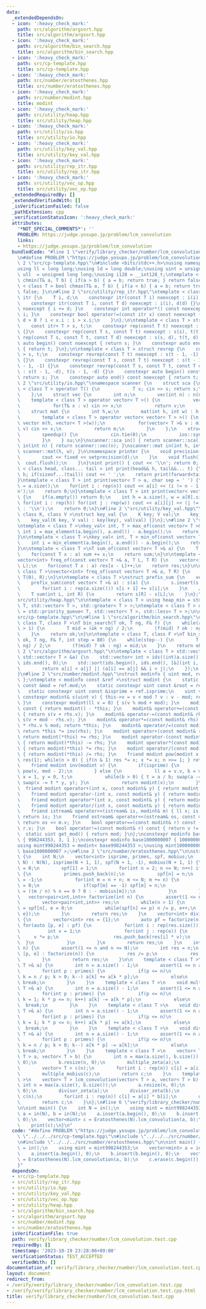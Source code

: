 ```yaml
---
data:
  _extendedDependsOn:
  - icon: ':heavy_check_mark:'
    path: src/algorithm/argsort.hpp
    title: src/algorithm/argsort.hpp
  - icon: ':heavy_check_mark:'
    path: src/algorithm/bin_search.hpp
    title: src/algorithm/bin_search.hpp
  - icon: ':heavy_check_mark:'
    path: src/cp-template.hpp
    title: src/cp-template.hpp
  - icon: ':heavy_check_mark:'
    path: src/number/eratosthenes.hpp
    title: src/number/eratosthenes.hpp
  - icon: ':heavy_check_mark:'
    path: src/number/modint.hpp
    title: modint
  - icon: ':heavy_check_mark:'
    path: src/utility/heap.hpp
    title: src/utility/heap.hpp
  - icon: ':heavy_check_mark:'
    path: src/utility/io.hpp
    title: src/utility/io.hpp
  - icon: ':heavy_check_mark:'
    path: src/utility/key_val.hpp
    title: src/utility/key_val.hpp
  - icon: ':heavy_check_mark:'
    path: src/utility/rep_itr.hpp
    title: src/utility/rep_itr.hpp
  - icon: ':heavy_check_mark:'
    path: src/utility/vec_op.hpp
    title: src/utility/vec_op.hpp
  _extendedRequiredBy: []
  _extendedVerifiedWith: []
  _isVerificationFailed: false
  _pathExtension: cpp
  _verificationStatusIcon: ':heavy_check_mark:'
  attributes:
    '*NOT_SPECIAL_COMMENTS*': ''
    PROBLEM: https://judge.yosupo.jp/problem/lcm_convolution
    links:
    - https://judge.yosupo.jp/problem/lcm_convolution
  bundledCode: "#line 1 \"verify/library_checker/number/lcm_convolution.test.cpp\"\
    \n#define PROBLEM \"https://judge.yosupo.jp/problem/lcm_convolution\"\n\n#line\
    \ 2 \"src/cp-template.hpp\"\n#include <bits/stdc++.h>\nusing namespace std;\n\
    using ll = long long;\nusing ld = long double;\nusing uint = unsigned int;\nusing\
    \ ull  = unsigned long long;\nusing i128 = __int128_t;\ntemplate < class T > bool\
    \ chmin(T& a, T b) { if(a > b) { a = b; return true; } return false; }\ntemplate\
    \ < class T > bool chmax(T& a, T b) { if(a < b) { a = b; return true; } return\
    \ false; }\n\n#line 2 \"src/utility/rep_itr.hpp\"\ntemplate < class T > struct\
    \ itr {\n    T i, d;\n    constexpr itr(const T i) noexcept : i(i), d(1) {}\n\
    \    constexpr itr(const T i, const T d) noexcept : i(i), d(d) {}\n    void operator++()\
    \ noexcept { i += d; }\n    constexpr int operator*() const noexcept { return\
    \ i; }\n    constexpr bool operator!=(const itr x) const noexcept {\n        return\
    \ d > 0 ? i < x.i : i > x.i;\n    }\n};\n\ntemplate < class T > struct rep {\n\
    \    const itr< T > s, t;\n    constexpr rep(const T t) noexcept : s(0), t(t)\
    \ {}\n    constexpr rep(const T s, const T t) noexcept : s(s), t(t) {}\n    constexpr\
    \ rep(const T s, const T t, const T d) noexcept : s(s, d), t(t, d) {}\n    constexpr\
    \ auto begin() const noexcept { return s; }\n    constexpr auto end() const noexcept\
    \ { return t; }\n};\n\ntemplate < class T > struct revrep {\n    const itr < T\
    \ > s, t;\n    constexpr revrep(const T t) noexcept : s(t - 1, -1), t(-1, -1)\
    \ {}\n    constexpr revrep(const T s, const T t) noexcept : s(t - 1, -1), t(s\
    \ - 1, -1) {}\n    constexpr revrep(const T s, const T t, const T d) noexcept\
    \ : s(t - 1, -d), t(s - 1, -d) {}\n    constexpr auto begin() const noexcept {\
    \ return s; }\n    constexpr auto end() const noexcept { return t; }\n};\n#line\
    \ 2 \"src/utility/io.hpp\"\nnamespace scanner {\n    struct sca {\n        template\
    \ < class T > operator T() {\n            T s; cin >> s; return s;\n        }\n\
    \    };\n    struct vec {\n        int n;\n        vec(int n) : n(n) {}\n    \
    \    template < class T > operator vector< T >() {\n            vector< T > v(n);\n\
    \            for(T& x : v) cin >> x;\n            return v;\n        }\n    };\n\
    \    struct mat {\n        int h,w;\n        mat(int h, int w) : h(h), w(w) {}\n\
    \        template < class T > operator vector< vector< T > >() {\n           \
    \ vector m(h, vector< T >(w));\n            for(vector< T >& v : m) for(T& x :\
    \ v) cin >> x;\n            return m;\n        }\n    };\n    struct speedup {\n\
    \        speedup() {\n            cin.tie(0);\n            ios::sync_with_stdio(0);\n\
    \        }\n    } su;\n}\nscanner::sca in() { return scanner::sca(); }\nscanner::vec\
    \ in(int n) { return scanner::vec(n); }\nscanner::mat in(int h, int w) { return\
    \ scanner::mat(h, w); }\n\nnamespace printer {\n    void precision(int d) {\n\
    \        cout << fixed << setprecision(d);\n    }\n    void flush() {\n      \
    \  cout.flush();\n    }\n}\nint print() { cout << '\\n'; return 0; }\ntemplate\
    \ < class head, class... tail > int print(head&& h, tail&&... t) {\n    cout <<\
    \ h; if(sizeof...(tail)) cout << ' ';\n    return print(forward<tail>(t)...);\n\
    }\ntemplate < class T > int print(vector< T > a, char sep = ' ') {\n    int n\
    \ = a.size();\n    for(int i : rep(n)) cout << a[i] << (i != n - 1 ? sep : '\\\
    n');\n    return 0;\n}\ntemplate < class T > int print(vector< vector< T > > a)\
    \ {\n    if(a.empty()) return 0;\n    int h = a.size(), w = a[0].size();\n   \
    \ for(int i : rep(h)) for(int j : rep(w)) cout << a[i][j] << (j != w - 1 ? ' '\
    \ : '\\n');\n    return 0;\n}\n#line 2 \"src/utility/key_val.hpp\"\ntemplate <\
    \ class K, class V >\nstruct key_val {\n    K key; V val;\n    key_val() {}\n\
    \    key_val(K key, V val) : key(key), val(val) {}\n};\n#line 2 \"src/utility/vec_op.hpp\"\
    \ntemplate < class T >\nkey_val< int, T > max_of(const vector< T >& a) {\n   \
    \ int i = max_element(a.begin(), a.end()) - a.begin();\n    return {i, a[i]};\n\
    }\n\ntemplate < class T >\nkey_val< int, T > min_of(const vector< T >& a) {\n\
    \    int i = min_element(a.begin(), a.end()) - a.begin();\n    return {i, a[i]};\n\
    }\n\ntemplate < class T >\nT sum_of(const vector< T >& a) {\n    T sum = 0;\n\
    \    for(const T x : a) sum += x;\n    return sum;\n}\n\ntemplate < class T >\n\
    vector<int> freq_of(const vector< T >& a, T L, T R) {\n    vector<int> res(R -\
    \ L);\n    for(const T x : a) res[x - L]++;\n    return res;\n}\n\ntemplate <\
    \ class T >\nvector<int> freq_of(const vector< T >& a, T R) {\n    return freq_of(a,\
    \ T(0), R);\n}\n\ntemplate < class T >\nstruct prefix_sum {\n    vector< T > s;\n\
    \    prefix_sum(const vector< T >& a) : s(a) {\n        s.insert(s.begin(), T(0));\n\
    \        for(int i : rep(a.size())) s[i + 1] += s[i];\n    }\n    // [L, R)\n\
    \    T sum(int L, int R) {\n        return s[R] - s[L];\n    }\n};\n#line 3 \"\
    src/utility/heap.hpp\"\n\ntemplate < class T > using heap_min = std::priority_queue<\
    \ T, std::vector< T >, std::greater< T > >;\ntemplate < class T > using heap_max\
    \ = std::priority_queue< T, std::vector< T >, std::less< T > >;\n\n#line 17 \"\
    src/cp-template.hpp\"\n\n#line 1 \"src/algorithm/bin_search.hpp\"\ntemplate <\
    \ class T, class F >\nT bin_search(T ok, T ng, F& f) {\n    while(abs(ok - ng)\
    \ > 1) {\n        T mid = (ok + ng) / 2;\n        (f(mid) ? ok : ng) = mid;\n\
    \    }\n    return ok;\n}\n\ntemplate < class T, class F >\nT bin_search_real(T\
    \ ok, T ng, F& f, int step = 80) {\n    while(step--) {\n        T mid = (ok +\
    \ ng) / 2;\n        (f(mid) ? ok : ng) = mid;\n    }\n    return ok;\n}\n#line\
    \ 2 \"src/algorithm/argsort.hpp\"\n\ntemplate < class T > std::vector< int > argsort(const\
    \ std::vector< T > &a) {\n    std::vector< int > ids((int)a.size());\n    std::iota(ids.begin(),\
    \ ids.end(), 0);\n    std::sort(ids.begin(), ids.end(), [&](int i, int j) {\n\
    \        return a[i] < a[j] || (a[i] == a[j] && i < j);\n    });\n    return ids;\n\
    }\n#line 2 \"src/number/modint.hpp\"\nstruct modinfo { uint mod, root, isprime;\
    \ };\ntemplate < modinfo const &ref >\nstruct modint {\n    static constexpr uint\
    \ const &mod = ref.mod;\n    static constexpr uint const &root = ref.root;\n \
    \   static constexpr uint const &isprime = ref.isprime;\n    uint v = 0;\n   \
    \ constexpr modint& s(uint v) { this->v = v < mod ? v : v - mod; return *this;\
    \ }\n    constexpr modint(ll v = 0) { s(v % mod + mod); }\n    modint operator-()\
    \ const { return modint() - *this; }\n    modint& operator+=(const modint& rhs)\
    \ { return s(v + rhs.v); }\n    modint& operator-=(const modint& rhs) { return\
    \ s(v + mod - rhs.v); }\n    modint& operator*=(const modint& rhs) { v = ull(v)\
    \ * rhs.v % mod; return *this; }\n    modint& operator/=(const modint& rhs) {\
    \ return *this *= inv(rhs); }\n    modint operator+(const modint& rhs) const {\
    \ return modint(*this) += rhs; }\n    modint operator-(const modint& rhs) const\
    \ { return modint(*this) -= rhs; }\n    modint operator*(const modint& rhs) const\
    \ { return modint(*this) *= rhs; }\n    modint operator/(const modint& rhs) const\
    \ { return modint(*this) /= rhs; }\n    friend modint pow(modint x, ll n) { modint\
    \ res(1); while(n > 0) { if(n & 1) res *= x; x *= x; n >>= 1; } return res; }\n\
    \    friend modint inv(modint v) {\n        if(isprime) {\n            return\
    \ pow(v, mod - 2);\n        } else {\n            ll a = v.v, b = modint::mod,\
    \ x = 1, y = 0, t;\n            while(b > 0) { t = a / b; swap(a -= t * b, b);\
    \ swap(x -= t * y, y); }\n            return modint(x);\n        }\n    }\n  \
    \  friend modint operator+(int x, const modint& y) { return modint(x) + y; }\n\
    \    friend modint operator-(int x, const modint& y) { return modint(x) - y; }\n\
    \    friend modint operator*(int x, const modint& y) { return modint(x) * y; }\n\
    \    friend modint operator/(int x, const modint& y) { return modint(x) / y; }\n\
    \    friend istream& operator>>(istream& is, modint& m) { ll x; is >> x; m = modint(x);\
    \ return is; }\n    friend ostream& operator<<(ostream& os, const modint& m) {\
    \ return os << m.v; }\n    bool operator==(const modint& r) const { return v ==\
    \ r.v; }\n    bool operator!=(const modint& r) const { return v != r.v; }\n  \
    \  static uint get_mod() { return mod; }\n};\nconstexpr modinfo base998244353\
    \ { 998244353, 3, 1 };\nconstexpr modinfo base1000000007 { 1000000007, 0, 1 };\n\
    using mint998244353 = modint< base998244353 >;\nusing mint1000000007 = modint<\
    \ base1000000007 >;\n#line 2 \"src/number/eratosthenes.hpp\"\n\nstruct Eratosthenes\
    \ {\n    int N;\n    vector<int> isprime, primes, spf, mobius;\n    Eratosthenes(int\
    \ N) : N(N), isprime(N + 1, 1), spf(N + 1, -1), mobius(N + 1, 1) {\n        isprime[1]\
    \ = 0;\n        spf[1] = 1;\n        for(int n = 2; n <= N; n++) if(isprime[n])\
    \ {\n            primes.push_back(n);\n            spf[n] = n;\n            mobius[n]\
    \ = -1;\n            for(int m = n + n; m <= N; m += n) {\n                isprime[m]\
    \ = 0;\n                if(spf[m] == -1) spf[m] = n;\n                mobius[m]\
    \ = ((m / n) % n == 0 ? 0 : - mobius[m]);\n            }\n        }\n    }\n \
    \   vector<pair<int,int>> factorize(int n) {\n        assert(1 <= n and n <= N);\n\
    \        vector<pair<int,int>> res;\n        while(n > 1) {\n            int p\
    \ = spf[n], e = 0;\n            while(spf[n] == p) n /= p, e++;\n            res.push_back({p,\
    \ e});\n        }\n        return res;\n    }\n    vector<int> divisors(int n)\
    \ {\n        vector<int> res = {1};\n        auto pf = factorize(n);\n       \
    \ for(auto [p, e] : pf) {\n            for(int i : rep(res.size())) {\n      \
    \          int v = 1;\n                for(int j : rep(e)) {\n               \
    \     v *= p;\n                    res.push_back(res[i] * v);\n              \
    \  }\n            }\n        }\n        return res;\n    }\n    int euler_phi(int\
    \ n) {\n        assert(1 <= n and n <= N);\n        int res = n;\n        for(auto\
    \ [p, e] : factorize(n)) {\n            res /= p;\n            res *= p - 1;\n\
    \        }\n        return res;\n    }\n\n    template < class T >\n    void multiple_zeta(vector<\
    \ T >& a) {\n        int n = a.size() - 1;\n        assert(1 <= n and n <= N);\n\
    \        for(int p : primes) {\n            if(p <= n)\n                for(int\
    \ k = n / p; k > 0; k--) a[k] += a[k * p];\n            else\n               \
    \ break;\n        }\n    }\n    template < class T >\n    void multiple_mobius(vector<\
    \ T >& a) {\n        int n = a.size() - 1;\n        assert(1 <= n and n <= N);\n\
    \        for(int p : primes) {\n            if(p <= n)\n                for(int\
    \ k = 1; k * p <= n; k++) a[k] -= a[k * p];\n            else\n              \
    \  break;\n        }\n    }\n    template < class T >\n    void divisor_zeta(vector<\
    \ T >& a) {\n        int n = a.size() - 1;\n        assert(1 <= n and n <= N);\n\
    \        for(int p : primes) {\n            if(p <= n)\n                for(int\
    \ k = 1; k * p <= n; k++) a[k * p] += a[k];\n            else\n              \
    \  break;\n        }\n    }\n    template < class T >\n    void divisor_mobius(vector<\
    \ T >& a) {\n        int n = a.size() - 1;\n        assert(1 <= n and n <= N);\n\
    \        for(int p : primes) {\n            if(p <= n)\n                for(int\
    \ k = n / p; k > 0; k--) a[k * p] -= a[k];\n            else\n               \
    \ break;\n        }\n    }\n    template < class T >\n    vector< T > gcd_convolution(vector<\
    \ T > a, vector< T > b) {\n        int n = max(a.size(), b.size());\n        a.resize(n,\
    \ 0);\n        b.resize(n, 0);\n        multiple_zeta(a);\n        multiple_zeta(b);\n\
    \        vector< T > c(n);\n        for(int i : rep(n)) c[i] = a[i] * b[i];\n\
    \        multiple_mobius(c);\n        return c;\n    }\n    template < class T\
    \ >\n    vector< T > lcm_convolution(vector< T > a, vector< T > b) {\n       \
    \ int n = max(a.size(), b.size());\n        a.resize(n, 0);\n        b.resize(n,\
    \ 0);\n        divisor_zeta(a);\n        divisor_zeta(b);\n        vector< T >\
    \ c(n);\n        for(int i : rep(n)) c[i] = a[i] * b[i];\n        divisor_mobius(c);\n\
    \        return c;\n    }\n};\n#line 6 \"verify/library_checker/number/lcm_convolution.test.cpp\"\
    \n\nint main() {\n    int N = in();\n    using mint = mint998244353;\n    vector<mint>\
    \ a = in(N), b = in(N);\n    a.insert(a.begin(), 0);\n    b.insert(b.begin(),\
    \ 0);\n    vector<mint> c = Eratosthenes(N).lcm_convolution(a, b);\n    c.erase(c.begin());\n\
    \    print(c);\n}\n"
  code: "#define PROBLEM \"https://judge.yosupo.jp/problem/lcm_convolution\"\n\n#include\
    \ \"../../../src/cp-template.hpp\"\n#include \"../../../src/number/modint.hpp\"\
    \n#include \"../../../src/number/eratosthenes.hpp\"\n\nint main() {\n    int N\
    \ = in();\n    using mint = mint998244353;\n    vector<mint> a = in(N), b = in(N);\n\
    \    a.insert(a.begin(), 0);\n    b.insert(b.begin(), 0);\n    vector<mint> c\
    \ = Eratosthenes(N).lcm_convolution(a, b);\n    c.erase(c.begin());\n    print(c);\n\
    }"
  dependsOn:
  - src/cp-template.hpp
  - src/utility/rep_itr.hpp
  - src/utility/io.hpp
  - src/utility/key_val.hpp
  - src/utility/vec_op.hpp
  - src/utility/heap.hpp
  - src/algorithm/bin_search.hpp
  - src/algorithm/argsort.hpp
  - src/number/modint.hpp
  - src/number/eratosthenes.hpp
  isVerificationFile: true
  path: verify/library_checker/number/lcm_convolution.test.cpp
  requiredBy: []
  timestamp: '2023-10-19 23:28:06+09:00'
  verificationStatus: TEST_ACCEPTED
  verifiedWith: []
documentation_of: verify/library_checker/number/lcm_convolution.test.cpp
layout: document
redirect_from:
- /verify/verify/library_checker/number/lcm_convolution.test.cpp
- /verify/verify/library_checker/number/lcm_convolution.test.cpp.html
title: verify/library_checker/number/lcm_convolution.test.cpp
---
```

